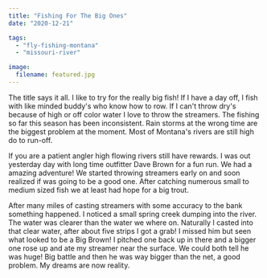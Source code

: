 ```yaml
---
title: "Fishing For The Big Ones"
date: "2020-12-21"

tags: 
  - "fly-fishing-montana"
  - "missouri-river"

image:
  filename: featured.jpg
---
```


The title says it all. I like to try for the really big fish! If I have a day off, I fish with like minded buddy's who know how to row. If I can't throw dry's because of high or off color water I love to throw the streamers. The fishing so far this season has been inconsistent. Rain storms at the wrong time are the biggest problem at the moment. Most of Montana's rivers are still high do to run-off.

If you are a patient angler high flowing rivers still have rewards. I was out yesterday day with long time outfitter Dave Brown for a fun run. We had a amazing adventure! We started throwing streamers early on and soon realized if was going to be a good one. After catching numerous small to medium sized fish we at least had hope for a big trout.

After many miles of casting streamers with some accuracy to the bank something happened. I noticed a small spring creek dumping into the river. The water was clearer than the water we where on. Naturally I casted into that clear water, after about five strips I got a grab! I missed him but seen what looked to be a Big Brown! I pitched one back up in there and a bigger one rose up and ate my streamer near the surface. We could both tell he was huge! Big battle and then he was way bigger than the net, a good problem. My dreams are now reality.
